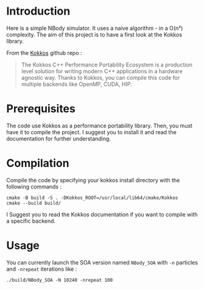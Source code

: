# Introduction

Here is a simple NBody simulator. It uses a naive algorithm - in a O(n²) complexity. 
The aim of this project is to have a first look at the Kokkos library.

From the [Kokkos](https://github.com/kokkos) github repo : 
> The Kokkos C++ Performance Portability Ecosystem is a production level solution for writing modern C++ applications in a hardware agnostic way.
Thanks to Kokkos, you can compile this code for multiple backends like OpenMP, CUDA, HIP. 


# Prerequisites
The code use Kokkos as a performance portability library. Then, you must have it to compile the project.
I suggest you to install it and read the documentation for further understanding. 


# Compilation
Compile the code by specifying your kokkos install directory with the following commands : 
```
cmake -B build -S . -DKokkos_ROOT=/usr/local/lib64/cmake/Kokkos
cmake --build build/
```
I Suggest you to read the Kokkos documentation if you want to compile with a specific backend. 


# Usage
You can currently launch the SOA version named `NBody_SOA` with `-n` particles and `-nrepeat` iterations like : 
```
./build/NBody_SOA -N 10240 -nrepeat 100
```

